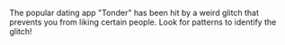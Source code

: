 The popular dating app "Tonder" has been hit by a weird glitch that prevents you from liking certain people. Look for patterns to identify the glitch!
